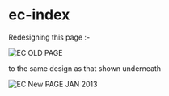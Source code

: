 ec-index
========

Redesigning this page :-

![EC OLD PAGE](https://github.com/Dashboard-X/ec-index/raw/master/screenshots/old-page.jpg)

to the same design as that shown underneath

![EC New PAGE JAN 2013](https://github.com/Dashboard-X/ec-index/raw/master/screenshots/new-page-jan-2013-2.jpg)

